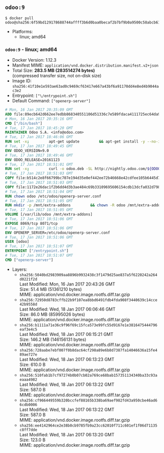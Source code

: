 ## `odoo:9`

```console
$ docker pull odoo@sha256:6f59bd129178688744affff3b6d0baa0becaf2b7bf9b0a9500c58abcb6142a04
```

-	Platforms:
	-	linux; amd64

### `odoo:9` - linux; amd64

-	Docker Version: 1.12.3
-	Manifest MIME: `application/vnd.docker.distribution.manifest.v2+json`
-	Total Size: **283.5 MB (283514274 bytes)**  
	(compressed transfer size, not on-disk size)
-	Image ID: `sha256:41f10e1e593ae63ad0c9469cf63417e667a43bf6a91170dd4e8ed4b9044ac3e2`
-	Entrypoint: `["\/entrypoint.sh"]`
-	Default Command: `["openerp-server"]`

```dockerfile
# Mon, 16 Jan 2017 20:35:09 GMT
ADD file:89ecb642d662ee7edbb868340551106d51336c7e589fdaca4111725ec64da957 in / 
# Mon, 16 Jan 2017 20:35:16 GMT
CMD ["/bin/bash"]
# Tue, 17 Jan 2017 18:45:20 GMT
MAINTAINER Odoo S.A. <info@odoo.com>
# Tue, 17 Jan 2017 18:46:06 GMT
RUN set -x;         apt-get update         && apt-get install -y --no-install-recommends             ca-certificates             curl             node-less             python-gevent             python-pip             python-pyinotify             python-renderpm             python-support         && curl -o wkhtmltox.deb -SL http://nightly.odoo.com/extra/wkhtmltox-0.12.1.2_linux-jessie-amd64.deb         && echo '40e8b906de658a2221b15e4e8cd82565a47d7ee8 wkhtmltox.deb' | sha1sum -c -         && dpkg --force-depends -i wkhtmltox.deb         && apt-get -y install -f --no-install-recommends         && apt-get purge -y --auto-remove -o APT::AutoRemove::RecommendsImportant=false -o APT::AutoRemove::SuggestsImportant=false npm         && rm -rf /var/lib/apt/lists/* wkhtmltox.deb         && pip install psycogreen==1.0
# Tue, 17 Jan 2017 18:49:45 GMT
ENV ODOO_VERSION=9.0
# Tue, 17 Jan 2017 18:49:46 GMT
ENV ODOO_RELEASE=20161123
# Tue, 17 Jan 2017 18:51:01 GMT
RUN set -x;         curl -o odoo.deb -SL http://nightly.odoo.com/${ODOO_VERSION}/nightly/deb/odoo_${ODOO_VERSION}c.${ODOO_RELEASE}_all.deb         && echo 'c9e66e878146940ef188eaa8c9bc5da7e4306982 odoo.deb' | sha1sum -c -         && dpkg --force-depends -i odoo.deb         && apt-get update         && apt-get -y install -f --no-install-recommends         && rm -rf /var/lib/apt/lists/* odoo.deb
# Tue, 17 Jan 2017 18:51:03 GMT
COPY file:b514c2e8f66799bc707e194d35e0ef442ee72b46668e42cdfee105b6445d7eb0 in / 
# Tue, 17 Jan 2017 18:51:03 GMT
COPY file:1172e26dac1f2b6dd4d3b3ae484c69b33109695606154cdb13dcfa032d798e88 in /etc/odoo/ 
# Tue, 17 Jan 2017 18:51:04 GMT
RUN chown odoo /etc/odoo/openerp-server.conf
# Tue, 17 Jan 2017 18:51:05 GMT
RUN mkdir -p /mnt/extra-addons         && chown -R odoo /mnt/extra-addons
# Tue, 17 Jan 2017 18:51:05 GMT
VOLUME [/var/lib/odoo /mnt/extra-addons]
# Tue, 17 Jan 2017 18:51:06 GMT
EXPOSE 8069/tcp 8071/tcp
# Tue, 17 Jan 2017 18:51:06 GMT
ENV OPENERP_SERVER=/etc/odoo/openerp-server.conf
# Tue, 17 Jan 2017 18:51:06 GMT
USER [odoo]
# Tue, 17 Jan 2017 18:51:07 GMT
ENTRYPOINT ["/entrypoint.sh"]
# Tue, 17 Jan 2017 18:51:07 GMT
CMD ["openerp-server"]
```

-	Layers:
	-	`sha256:5040bd2983909aa8896b9932438c3f1479d25ae837a5f6220242a264d0221f2d`  
		Last Modified: Mon, 16 Jan 2017 20:43:26 GMT  
		Size: 51.4 MB (51361210 bytes)  
		MIME: application/vnd.docker.image.rootfs.diff.tar.gzip
	-	`sha256:72950d8783cffb22b9f107ea8bbd6491fdb4fda908f3440639c14cce42b9558d`  
		Last Modified: Wed, 18 Jan 2017 06:06:46 GMT  
		Size: 86.0 MB (85995026 bytes)  
		MIME: application/vnd.docker.image.rootfs.diff.tar.gzip
	-	`sha256:b1111a71e36c9f96f69c15fca573e99fc55d9167e1e3816475444796eaf3e4c5`  
		Last Modified: Wed, 18 Jan 2017 06:15:21 GMT  
		Size: 146.2 MB (146156131 bytes)  
		MIME: application/vnd.docker.image.rootfs.diff.tar.gzip
	-	`sha256:728aabe7ebf007f0b8dac64cf298a89e6b8d7387fa14046636a15fe489ae727e`  
		Last Modified: Wed, 18 Jan 2017 06:13:23 GMT  
		Size: 610.0 B  
		MIME: application/vnd.docker.image.rootfs.diff.tar.gzip
	-	`sha256:510fab1b7cf97274b0b07cb02a769ce68bab157351134340ba33c93aeaaa4982`  
		Last Modified: Wed, 18 Jan 2017 06:13:22 GMT  
		Size: 587.0 B  
		MIME: application/vnd.docker.image.rootfs.diff.tar.gzip
	-	`sha256:cf966449559b320bccfef88165b338ba69aef982fd43a950cbe46ad66cdb0006`  
		Last Modified: Wed, 18 Jan 2017 06:13:22 GMT  
		Size: 587.0 B  
		MIME: application/vnd.docker.image.rootfs.diff.tar.gzip
	-	`sha256:ee4142964ce2e38b0cb9785fb9a23cc62010f711c601ef1f06d71135c8ff7dde`  
		Last Modified: Wed, 18 Jan 2017 06:13:20 GMT  
		Size: 123.0 B  
		MIME: application/vnd.docker.image.rootfs.diff.tar.gzip
